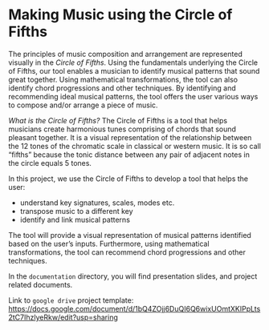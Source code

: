 # Making Music using the Circle of Fifths

The principles of music composition and arrangement are represented visually in the _Circle of Fifths_. Using the fundamentals underlying the Circle of Fifths, our tool enables a musician to identify musical patterns that sound great together. Using mathematical transformations, the tool can also identify chord progressions and other techniques. By identifying and recommending ideal musical patterns, the tool offers the user various ways to compose and/or arrange a piece of music.

_What is the Circle of Fifths?_ The Circle of Fifths is a tool that helps musicians create harmonious tunes comprising of chords that sound pleasant together. It is a visual representation of the relationship between the 12 tones of the chromatic scale in classical or western music. It is so call “fifths” because the tonic distance between any pair of adjacent notes in the circle equals 5 tones. 
 
In this project, we use the Circle of Fifths to develop a tool that helps the user:
* understand key signatures, scales, modes etc.
* transpose music to a different key
* identify and link musical patterns

The tool will provide a visual representation of musical patterns identified based on the user’s inputs. Furthermore, using mathematical transformations, the tool can recommend chord progressions and other techniques. 

In the `documentation` directory, you will find presentation slides, and project related documents.

Link to `google drive` project template: https://docs.google.com/document/d/1bQ4ZOjj6DuQI6Q6wixUOmtXKIPpLts2tC7IhzlyeRkw/edit?usp=sharing

